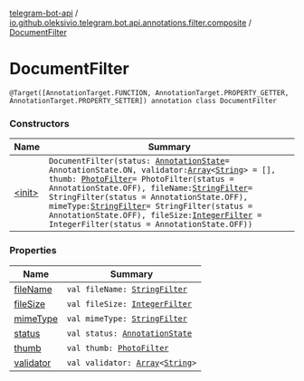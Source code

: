 [telegram-bot-api](../../index.md) / [io.github.oleksivio.telegram.bot.api.annotations.filter.composite](../index.md) / [DocumentFilter](./index.md)

# DocumentFilter

`@Target([AnnotationTarget.FUNCTION, AnnotationTarget.PROPERTY_GETTER, AnnotationTarget.PROPERTY_SETTER]) annotation class DocumentFilter`

### Constructors

| Name | Summary |
|---|---|
| [&lt;init&gt;](-init-.md) | `DocumentFilter(status: `[`AnnotationState`](../../io.github.oleksivio.telegram.bot.api.model.annotation/-annotation-state/index.md)` = AnnotationState.ON, validator: `[`Array`](https://kotlinlang.org/api/latest/jvm/stdlib/kotlin/-array/index.html)`<`[`String`](https://kotlinlang.org/api/latest/jvm/stdlib/kotlin/-string/index.html)`> = [], thumb: `[`PhotoFilter`](../-photo-filter/index.md)` = PhotoFilter(status = AnnotationState.OFF), fileName: `[`StringFilter`](../../io.github.oleksivio.telegram.bot.api.annotations.filter.primitive/-string-filter/index.md)` = StringFilter(status = AnnotationState.OFF), mimeType: `[`StringFilter`](../../io.github.oleksivio.telegram.bot.api.annotations.filter.primitive/-string-filter/index.md)` = StringFilter(status = AnnotationState.OFF), fileSize: `[`IntegerFilter`](../../io.github.oleksivio.telegram.bot.api.annotations.filter.primitive/-integer-filter/index.md)` = IntegerFilter(status = AnnotationState.OFF))` |

### Properties

| Name | Summary |
|---|---|
| [fileName](file-name.md) | `val fileName: `[`StringFilter`](../../io.github.oleksivio.telegram.bot.api.annotations.filter.primitive/-string-filter/index.md) |
| [fileSize](file-size.md) | `val fileSize: `[`IntegerFilter`](../../io.github.oleksivio.telegram.bot.api.annotations.filter.primitive/-integer-filter/index.md) |
| [mimeType](mime-type.md) | `val mimeType: `[`StringFilter`](../../io.github.oleksivio.telegram.bot.api.annotations.filter.primitive/-string-filter/index.md) |
| [status](status.md) | `val status: `[`AnnotationState`](../../io.github.oleksivio.telegram.bot.api.model.annotation/-annotation-state/index.md) |
| [thumb](thumb.md) | `val thumb: `[`PhotoFilter`](../-photo-filter/index.md) |
| [validator](validator.md) | `val validator: `[`Array`](https://kotlinlang.org/api/latest/jvm/stdlib/kotlin/-array/index.html)`<`[`String`](https://kotlinlang.org/api/latest/jvm/stdlib/kotlin/-string/index.html)`>` |
